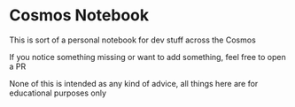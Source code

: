 # Cosmos Notebook

This is sort of a personal notebook for dev stuff across the Cosmos

If you notice something missing or want to add something, feel free to open a PR

None of this is intended as any kind of advice, all things here are for educational purposes only

